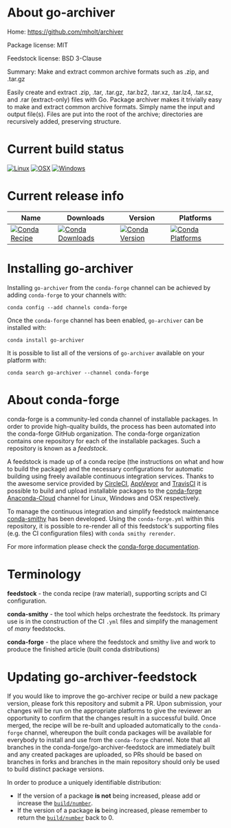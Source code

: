 About go-archiver
=================

Home: https://github.com/mholt/archiver

Package license: MIT

Feedstock license: BSD 3-Clause

Summary: Make and extract common archive formats such as .zip, and .tar.gz

Easily create and extract .zip, .tar, .tar.gz, .tar.bz2, .tar.xz,
.tar.lz4, .tar.sz, and .rar (extract-only) files with Go. Package
archiver makes it trivially easy to make and extract common archive
formats. Simply name the input and output file(s). Files are put into the
root of the archive; directories are recursively added, preserving
structure.


Current build status
====================

[![Linux](https://img.shields.io/circleci/project/github/conda-forge/go-archiver-feedstock/master.svg?label=Linux)](https://circleci.com/gh/conda-forge/go-archiver-feedstock)
[![OSX](https://img.shields.io/travis/conda-forge/go-archiver-feedstock/master.svg?label=macOS)](https://travis-ci.org/conda-forge/go-archiver-feedstock)
[![Windows](https://img.shields.io/appveyor/ci/conda-forge/go-archiver-feedstock/master.svg?label=Windows)](https://ci.appveyor.com/project/conda-forge/go-archiver-feedstock/branch/master)

Current release info
====================

| Name | Downloads | Version | Platforms |
| --- | --- | --- | --- |
| [![Conda Recipe](https://img.shields.io/badge/recipe-go--archiver-green.svg)](https://anaconda.org/conda-forge/go-archiver) | [![Conda Downloads](https://img.shields.io/conda/dn/conda-forge/go-archiver.svg)](https://anaconda.org/conda-forge/go-archiver) | [![Conda Version](https://img.shields.io/conda/vn/conda-forge/go-archiver.svg)](https://anaconda.org/conda-forge/go-archiver) | [![Conda Platforms](https://img.shields.io/conda/pn/conda-forge/go-archiver.svg)](https://anaconda.org/conda-forge/go-archiver) |

Installing go-archiver
======================

Installing `go-archiver` from the `conda-forge` channel can be achieved by adding `conda-forge` to your channels with:

```
conda config --add channels conda-forge
```

Once the `conda-forge` channel has been enabled, `go-archiver` can be installed with:

```
conda install go-archiver
```

It is possible to list all of the versions of `go-archiver` available on your platform with:

```
conda search go-archiver --channel conda-forge
```


About conda-forge
=================

conda-forge is a community-led conda channel of installable packages.
In order to provide high-quality builds, the process has been automated into the
conda-forge GitHub organization. The conda-forge organization contains one repository
for each of the installable packages. Such a repository is known as a *feedstock*.

A feedstock is made up of a conda recipe (the instructions on what and how to build
the package) and the necessary configurations for automatic building using freely
available continuous integration services. Thanks to the awesome service provided by
[CircleCI](https://circleci.com/), [AppVeyor](http://www.appveyor.com/)
and [TravisCI](https://travis-ci.org/) it is possible to build and upload installable
packages to the [conda-forge](https://anaconda.org/conda-forge)
[Anaconda-Cloud](http://docs.anaconda.org/) channel for Linux, Windows and OSX respectively.

To manage the continuous integration and simplify feedstock maintenance
[conda-smithy](http://github.com/conda-forge/conda-smithy) has been developed.
Using the ``conda-forge.yml`` within this repository, it is possible to re-render all of
this feedstock's supporting files (e.g. the CI configuration files) with ``conda smithy rerender``.

For more information please check the [conda-forge documentation](https://conda-forge.org/docs/).

Terminology
===========

**feedstock** - the conda recipe (raw material), supporting scripts and CI configuration.

**conda-smithy** - the tool which helps orchestrate the feedstock.
                   Its primary use is in the construction of the CI ``.yml`` files
                   and simplify the management of *many* feedstocks.

**conda-forge** - the place where the feedstock and smithy live and work to
                  produce the finished article (built conda distributions)


Updating go-archiver-feedstock
==============================

If you would like to improve the go-archiver recipe or build a new
package version, please fork this repository and submit a PR. Upon submission,
your changes will be run on the appropriate platforms to give the reviewer an
opportunity to confirm that the changes result in a successful build. Once
merged, the recipe will be re-built and uploaded automatically to the
`conda-forge` channel, whereupon the built conda packages will be available for
everybody to install and use from the `conda-forge` channel.
Note that all branches in the conda-forge/go-archiver-feedstock are
immediately built and any created packages are uploaded, so PRs should be based
on branches in forks and branches in the main repository should only be used to
build distinct package versions.

In order to produce a uniquely identifiable distribution:
 * If the version of a package **is not** being increased, please add or increase
   the [``build/number``](http://conda.pydata.org/docs/building/meta-yaml.html#build-number-and-string).
 * If the version of a package **is** being increased, please remember to return
   the [``build/number``](http://conda.pydata.org/docs/building/meta-yaml.html#build-number-and-string)
   back to 0.